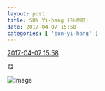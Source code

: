 ```yaml
---
layout: post
title: SUN Yi-hang (孙亦航)
date: 2017-04-07 15:58
categories: [ 'sun-yi-hang' ]
---
```


<div class="weibo-info">
  <a href="http://weibo.com/6108316220/EDpuxqIH3">2017-04-07 15:58</a>
</div>

:yum:

<!-- more -->

![Image](http://wx1.sinaimg.cn/mw690/006FnS5mgy1fee672pbbej30ku0ku766.jpg)

